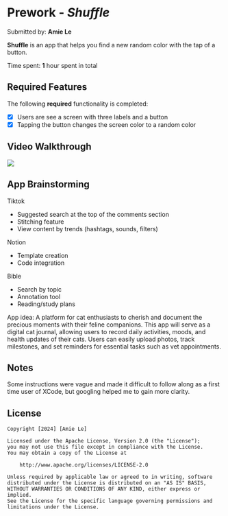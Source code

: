 # Prework - *Shuffle*

Submitted by: **Amie Le**

**Shuffle** is an app that helps you find a new random color with the tap of a button.

Time spent: **1** hour spent in total

## Required Features

The following **required** functionality is completed:

- [X] Users are see a screen with three labels and a button
- [X] Tapping the button changes the screen color to a random color
 
## Video Walkthrough
  <a href="https://www.loom.com/share/a56f3b70e1d3410ca9c3811749b0d00e">
  </a>
  <a href="https://www.loom.com/share/a56f3b70e1d3410ca9c3811749b0d00e">
    <img style="max-width:300px;" src="https://cdn.loom.com/sessions/thumbnails/a56f3b70e1d3410ca9c3811749b0d00e-with-play.gif">
  </a>

## App Brainstorming
Tiktok
- Suggested search at the top of the comments section
- Stitching feature
- View content by trends (hashtags, sounds, filters)

Notion
- Template creation
- Code integration

Bible
- Search by topic
- Annotation tool
- Reading/study plans

App idea: A platform for cat enthusiasts to cherish and document the precious moments with their feline companions. 
This app will serve as a digital cat journal, allowing users to record daily activities, moods, and health updates of their cats. 
Users can easily upload photos, track milestones, and set reminders for essential tasks such as vet appointments.

## Notes

Some instructions were vague and made it difficult to follow along as a first time user of XCode, but googling helped me to gain more clarity.

## License

    Copyright [2024] [Amie Le]

    Licensed under the Apache License, Version 2.0 (the "License");
    you may not use this file except in compliance with the License.
    You may obtain a copy of the License at

        http://www.apache.org/licenses/LICENSE-2.0

    Unless required by applicable law or agreed to in writing, software
    distributed under the License is distributed on an "AS IS" BASIS,
    WITHOUT WARRANTIES OR CONDITIONS OF ANY KIND, either express or implied.
    See the License for the specific language governing permissions and
    limitations under the License.
